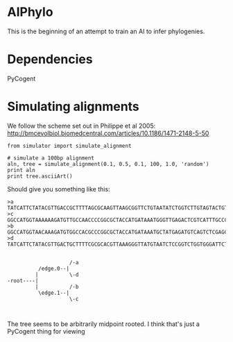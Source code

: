 # AIPhylo

This is the beginning of an attempt to train an AI to infer phylogenies. 

# Dependencies
PyCogent

# Simulating alignments

We follow the scheme set out in Philippe et al 2005: http://bmcevolbiol.biomedcentral.com/articles/10.1186/1471-2148-5-50

```{python}
from simulator import simulate_alignment

# simulate a 100bp alignment
aln, tree = simulate_alignment(0.1, 0.5, 0.1, 100, 1.0, 'random')
print aln
print tree.asciiArt()
```

Should give you something like this:

```
>a
TATCATTCTATACGTTGACCGCTTTTAGCGCAAGTTAAGCGGTTCTGTAATATCTGGTCTTGTAGTACTGTTACGAGGAGCTAGCTACCCTTTAGGGCTA
>c
GGCCATGGTAAAAAAGATGTTGCCAACCCCGGCGCTACCATGATAAATGGGTTGAGACTCGTCATTTGCCCGGATCAGGTTGTCGTCGCTGCCGACGACG
>b
GGCCATGGTAACAAAGATGTGGCCACGCCCGGCGCTACCATGATAAATGCTATGAGATGTCAGTCTCGAGCGGAAAGCGAGTCGCTACTTGCCCAGGCTT
>d
TATCATTCTATACGTTGACTGCTTTTCGCGCACGTTAAAGGGTTATGTAATCTCCGGTCTGGTGGGATTCTGAGGTCGGCAAGCCAAGCTTTTAGCGTCG


                    /-a
          /edge.0--|
         |          \-d
-root----|
         |          /-b
          \edge.1--|
                    \-c



```

The tree seems to be arbitrarily midpoint rooted. I think that's just a PyCogent thing for viewing